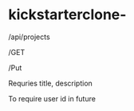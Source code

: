 # kickstarterclone-

/api/projects

/GET

/Put

Requries title, description

To require user id in future
